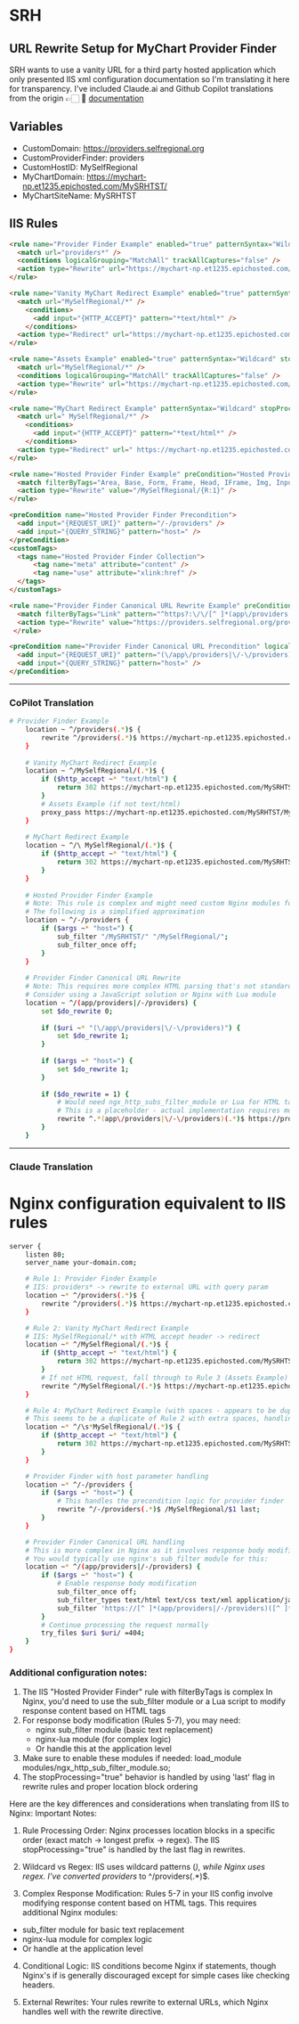 # SRH

## URL Rewrite Setup for MyChart Provider Finder 

SRH wants to use a vanity URL for a third party hosted application which only presented IIS xml configuration documentation so I'm translating it here for transparency. I've included Claude.ai and Github Copilot translations from the origin 👉🏻 📄 [documentation](https://davidawindham.com/wha/srh_rewrites.pdf)

## Variables

- CustomDomain: https://providers.selfregional.org
- CustomProviderFinder: providers
- CustomHostID: MySelfRegional
- MyChartDomain: https://mychart-np.et1235.epichosted.com/MySRHTST/
- MyChartSiteName: MySRHTST

## IIS Rules

```html
<rule name="Provider Finder Example" enabled="true" patternSyntax="Wildcard" stopProcessing="true">
  <match url="providers*" />
  <conditions logicalGrouping="MatchAll" trackAllCaptures="false" />
  <action type="Rewrite" url="https://mychart-np.et1235.epichosted.com/MySRHTST/MySRHTST/-/providers{R:1}?host=MySelfRegional" />
</rule>

<rule name="Vanity MyChart Redirect Example" enabled="true" patternSyntax="Wildcard" stopProcessing="true">
  <match url="MySelfRegional/*" />
    <conditions>
      <add input="{HTTP_ACCEPT}" pattern="*text/html*" />
    </conditions>
  <action type="Redirect" url="https://mychart-np.et1235.epichosted.com/MySRHTST/MySRHTST/{R:1}" redirectType="Found" />
</rule>

<rule name="Assets Example" enabled="true" patternSyntax="Wildcard" stopProcessing="true">
  <match url="MySelfRegional/*" />
  <conditions logicalGrouping="MatchAll" trackAllCaptures="false" />
  <action type="Rewrite" url="https://mychart-np.et1235.epichosted.com/MySRHTST/MySRHTST/{R:1}" />
</rule>

<rule name="MyChart Redirect Example" patternSyntax="Wildcard" stopProcessing="true">
  <match url=" MySelfRegional/*" />
    <conditions>
      <add input="{HTTP_ACCEPT}" pattern="*text/html*" />
    </conditions>
  <action type="Redirect" url=" https://mychart-np.et1235.epichosted.com/MySRHTST/MySRHTST/{R:1} " />
</rule>

<rule name="Hosted Provider Finder Example" preCondition="Hosted Provider Finder Precondition" enabled="true" patternSyntax="Wildcard">
  <match filterByTags="Area, Base, Form, Frame, Head, IFrame, Img, Input, Link, Script, CustomTags" customTags="Hosted Provider Finder Collection" pattern="/MySRHTST/*" negate="false" />
  <action type="Rewrite" value="/MySelfRegional/{R:1}" />
</rule>

<preCondition name="Hosted Provider Finder Precondition">
  <add input="{REQUEST_URI}" pattern="/-/providers" />
  <add input="{QUERY_STRING}" pattern="host=" />
</preCondition>
<customTags>
  <tags name="Hosted Provider Finder Collection">
      <tag name="meta" attribute="content" />
      <tag name="use" attribute="xlink:href" />
  </tags>
</customTags>

<rule name="Provider Finder Canonical URL Rewrite Example" preCondition="Provider Finder Canonical URL Precondition">
  <match filterByTags="Link" pattern="^https?:\/\/[^ ]*(app\/providers|\/-\/providers)([^ ]*)/" />
  <action type="Rewrite" value="https://providers.selfregional.org/providers {R:2}" />
 </rule>

<preCondition name="Provider Finder Canonical URL Precondition" logicalGrouping="MatchAny">
  <add input="{REQUEST_URI}" pattern="(\/app\/providers|\/-\/providers)" />
  <add input="{QUERY_STRING}" pattern="host=" />
</preCondition>
```


---

### CoPilot Translation

```sh
# Provider Finder Example
    location ~ ^/providers(.*)$ {
        rewrite ^/providers(.*)$ https://mychart-np.et1235.epichosted.com/MySRHTST/MySRHTST/-/providers$1?host=MySelfRegional break;
    }
    
    # Vanity MyChart Redirect Example
    location ~ ^/MySelfRegional/(.*)$ {
        if ($http_accept ~* "text/html") {
            return 302 https://mychart-np.et1235.epichosted.com/MySRHTST/MySRHTST/$1;
        }
        # Assets Example (if not text/html)
        proxy_pass https://mychart-np.et1235.epichosted.com/MySRHTST/MySRHTST/$1;
    }
    
    # MyChart Redirect Example
    location ~ ^/\ MySelfRegional/(.*)$ {
        if ($http_accept ~* "text/html") {
            return 302 https://mychart-np.et1235.epichosted.com/MySRHTST/MySRHTST/$1;
        }
    }
    
    # Hosted Provider Finder Example
    # Note: This rule is complex and might need custom Nginx modules for HTML parsing
    # The following is a simplified approximation
    location ~ ^/-/providers {
        if ($args ~* "host=") {
            sub_filter "/MySRHTST/" "/MySelfRegional/";
            sub_filter_once off;
        }
    }
    
    # Provider Finder Canonical URL Rewrite
    # Note: This requires more complex HTML parsing that's not standard in Nginx
    # Consider using a JavaScript solution or Nginx with Lua module
    location ~ ^/(app/providers|/-/providers) {
        set $do_rewrite 0;
        
        if ($uri ~* "(\/app\/providers|\/-\/providers)") {
            set $do_rewrite 1;
        }
        
        if ($args ~* "host=") {
            set $do_rewrite 1;
        }
        
        if ($do_rewrite = 1) {
            # Would need ngx_http_subs_filter_module or Lua for HTML tag manipulation
            # This is a placeholder - actual implementation requires more advanced modules
            rewrite ^.*(app\/providers|\/-\/providers)(.*)$ https://providers.selfregional.org/providers$2 break;
        }
    }
```

---

### Claude Translation 

# Nginx configuration equivalent to IIS rules

```sh
server {
    listen 80;
    server_name your-domain.com;

    # Rule 1: Provider Finder Example
    # IIS: providers* -> rewrite to external URL with query param
    location ~* ^/providers(.*)$ {
        rewrite ^/providers(.*)$ https://mychart-np.et1235.epichosted.com/MySRHTST/MySRHTST/-/providers$1?host=MySelfRegional last;
    }

    # Rule 2: Vanity MyChart Redirect Example  
    # IIS: MySelfRegional/* with HTML accept header -> redirect
    location ~* ^/MySelfRegional/(.*)$ {
        if ($http_accept ~* "text/html") {
            return 302 https://mychart-np.et1235.epichosted.com/MySRHTST/MySRHTST/$1;
        }
        # If not HTML request, fall through to Rule 3 (Assets Example)
        rewrite ^/MySelfRegional/(.*)$ https://mychart-np.et1235.epichosted.com/MySRHTST/MySRHTST/$1 last;
    }

    # Rule 4: MyChart Redirect Example (with spaces - appears to be duplicate/typo)
    # This seems to be a duplicate of Rule 2 with extra spaces, handling it as fallback
    location ~* ^/\s*MySelfRegional/(.*)$ {
        if ($http_accept ~* "text/html") {
            return 302 https://mychart-np.et1235.epichosted.com/MySRHTST/MySRHTST/$1;
        }
    }

    # Provider Finder with host parameter handling
    location ~* ^/-/providers {
        if ($args ~* "host=") {
            # This handles the precondition logic for provider finder
            rewrite ^/-/providers(.*)$ /MySelfRegional/$1 last;
        }
    }

    # Provider Finder Canonical URL handling
    # This is more complex in Nginx as it involves response body modification
    # You would typically use nginx's sub_filter module for this:
    location ~* ^/(app/providers|/-/providers) {
        if ($args ~* "host=") {
            # Enable response body modification
            sub_filter_once off;
            sub_filter_types text/html text/css text/xml application/javascript;
            sub_filter 'https://[^ ]*(app/providers|/-/providers)([^ ]*)/' 'https://providers.selfregional.org/providers$2';
        }
        # Continue processing the request normally
        try_files $uri $uri/ =404;
    }
}
```

### Additional configuration notes:

1. The IIS "Hosted Provider Finder" rule with filterByTags is complex
   In Nginx, you'd need to use the sub_filter module or a Lua script
   to modify response content based on HTML tags
2. For response body modification (Rules 5-7), you may need:
   - nginx sub_filter module (basic text replacement)
   - nginx-lua module (for complex logic)
   - Or handle this at the application level
3. Make sure to enable these modules if needed:
   load_module modules/ngx_http_sub_filter_module.so;
4. The stopProcessing="true" behavior is handled by using 'last' flag
   in rewrite rules and proper location block ordering


Here are the key differences and considerations when translating from IIS to Nginx:
Important Notes:

1. Rule Processing Order: Nginx processes location blocks in a specific order (exact match → longest prefix → regex). The IIS stopProcessing="true" is handled by the last flag in rewrites.

2. Wildcard vs Regex: IIS uses wildcard patterns (*), while Nginx uses regex. I've converted providers* to ^/providers(.*)$.

3. Complex Response Modification: Rules 5-7 in your IIS config involve modifying response content based on HTML tags. This requires additional Nginx modules:
- sub_filter module for basic text replacement
- nginx-lua module for complex logic
- Or handle at the application level

4. Conditional Logic: IIS conditions become Nginx if statements, though Nginx's if is generally discouraged except for simple cases like checking headers.

5. External Rewrites: Your rules rewrite to external URLs, which Nginx handles well with the rewrite directive.